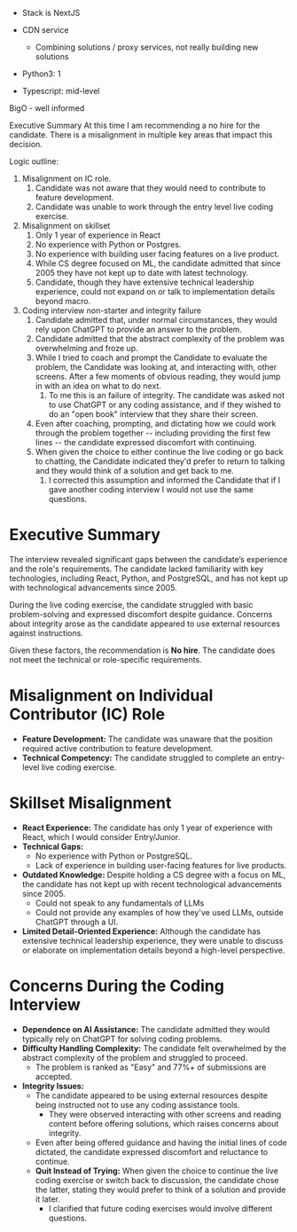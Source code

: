 
- Stack is NextJS
- CDN service
	- Combining solutions / proxy services, not really building new solutions

- Python3: 1
- Typescript: mid-level

 BigO - well informed


Executive Summary
At this time I am recommending a no hire for the candidate.  There is a misalignment in multiple key areas that impact this decision. 


Logic outline:

1. Misalignment on IC role. 
	1. Candidate was not aware that they would need to contribute to feature development.
	2. Candidate was unable to work through the entry level live coding exercise.
2. Misalignment on skillset
	1. Only 1 year of experience in React
	2. No experience with Python or Postgres.
	3. No experience with building user facing features on a live product.
	4. While CS degree focused on ML, the candidate admitted that since 2005 they have not kept up to date with latest technology.
	5. Candidate, though they have extensive technical leadership experience, could not expand on or talk to implementation details beyond macro.
3. Coding interview non-starter and integrity failure
	1. Candidate admitted that, under normal circumstances, they would rely upon ChatGPT to provide an answer to the problem.
	2. Candidate admitted that the abstract complexity of the problem was overwhelming and froze up.
	3. While I tried to coach and prompt the Candidate to evaluate the problem, the Candidate was looking at, and interacting with, other screens. After a few moments of obvious reading, they would jump in with an idea on what to do next.
		1. To me this is an failure of integrity. The candidate was asked not to use ChatGPT or any coding assistance, and if they wished to do an "open book" interview that they share their screen.
	4. Even after coaching, prompting, and dictating how we could work through the problem together -- including providing the first few lines -- the candidate expressed discomfort with continuing.
	5. When given the choice to either continue the live coding or go back to chatting, the Candidate indicated they'd prefer to return to talking and they would think of a solution and get back to me.
		1. I corrected this assumption and informed the Candidate that if I gave another coding interview I would not use the same questions.



# Executive Summary
The interview revealed significant gaps between the candidate’s experience and the role's requirements. The candidate lacked familiarity with key technologies, including React, Python, and PostgreSQL, and has not kept up with technological advancements since 2005.

During the live coding exercise, the candidate struggled with basic problem-solving and expressed discomfort despite guidance. Concerns about integrity arose as the candidate appeared to use external resources against instructions.

Given these factors, the recommendation is **No hire**. The candidate does not meet the technical or role-specific requirements.

# Misalignment on Individual Contributor (IC) Role

- **Feature Development:** The candidate was unaware that the position required active contribution to feature development.
- **Technical Competency:** The candidate struggled to complete an entry-level live coding exercise.

# Skillset Misalignment

- **React Experience:** The candidate has only 1 year of experience with React, which I would consider Entry/Junior.
- **Technical Gaps:**
    - No experience with Python or PostgreSQL.
    - Lack of experience in building user-facing features for live products.
- **Outdated Knowledge:** Despite holding a CS degree with a focus on ML, the candidate has not kept up with recent technological advancements since 2005.
	- Could not speak to any fundamentals of LLMs
	- Could not provide any examples of how they've used LLMs, outside ChatGPT through a UI.
- **Limited Detail-Oriented Experience:** Although the candidate has extensive technical leadership experience, they were unable to discuss or elaborate on implementation details beyond a high-level perspective.

#  Concerns During the Coding Interview

- **Dependence on AI Assistance:** The candidate admitted they would typically rely on ChatGPT for solving coding problems.
- **Difficulty Handling Complexity:** The candidate felt overwhelmed by the abstract complexity of the problem and struggled to proceed.
	- The problem is ranked as "Easy" and 77%+ of submissions are accepted.
- **Integrity Issues:**
    - The candidate appeared to be using external resources despite being instructed not to use any coding assistance tools. 
	    - They were observed interacting with other screens and reading content before offering solutions, which raises concerns about integrity.
    - Even after being offered guidance and having the initial lines of code dictated, the candidate expressed discomfort and reluctance to continue.
	- **Quit Instead of Trying:** When given the choice to continue the live coding exercise or switch back to discussion, the candidate chose the latter, stating they would prefer to think of a solution and provide it later. 
		- I clarified that future coding exercises would involve different questions.
